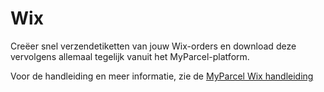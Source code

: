 # Wix

Creëer snel verzendetiketten van jouw Wix-orders en download deze vervolgens allemaal tegelijk vanuit het MyParcel-platform.

Voor de handleiding en meer informatie, zie de [MyParcel Wix handleiding]

[MyParcel Wix handleiding]: https://developer.myparcel.nl/nl/documentatie/20.wix.html

